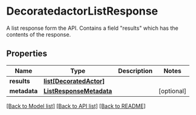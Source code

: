 # DecoratedactorListResponse

A list response form the API. Contains a field \"results\" which has the contents of the response.
## Properties
Name | Type | Description | Notes
------------ | ------------- | ------------- | -------------
**results** | [**list[DecoratedActor]**](DecoratedActor.md) |  | 
**metadata** | [**ListResponseMetadata**](ListResponseMetadata.md) |  | [optional] 

[[Back to Model list]](../README.md#documentation-for-models) [[Back to API list]](../README.md#documentation-for-api-endpoints) [[Back to README]](../README.md)


